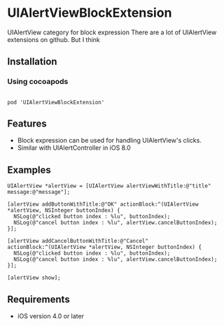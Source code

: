 # UIAlertViewBlockExtension
UIAlertView category for block expression
There are a lot of UIAlertView extensions on github.
But I think 

## Installation
### Using cocoapods
<code>
pod 'UIAlertViewBlockExtension'
</code>

## Features
- Block expression can be used for handling UIAlertView's clicks.
- Similar with UIAlertController in iOS 8.0

## Examples
```
UIAlertView *alertView = [UIAlertView alertViewWithTitle:@"title" message:@"message"];

[alertView addButtonWithTitle:@"OK" actionBlock:^(UIAlertView *alertView, NSInteger buttonIndex) {
  NSLog(@"clicked button index : %lu", buttonIndex);
  NSLog(@"cancel button index : %lu", alertView.cancelButtonIndex);
}];
  
[alertView addCancelButtonWithTitle:@"Cancel" actionBlock:^(UIAlertView *alertView, NSInteger buttonIndex) {
  NSLog(@"clicked button index : %lu", buttonIndex);
  NSLog(@"cancel button index : %lu", alertView.cancelButtonIndex);
}];
    
[alertView show];
```

## Requirements
- iOS version 4.0 or later
